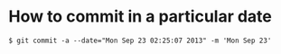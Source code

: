# How to commit in a particular date

    $ git commit -a --date="Mon Sep 23 02:25:07 2013" -m 'Mon Sep 23'
